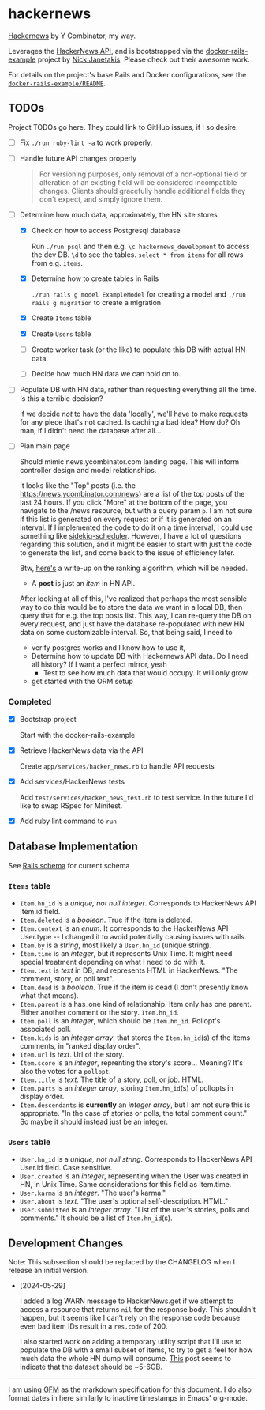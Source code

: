 # hackernews

[Hackernews](https://news.ycombinator.com/) by Y Combinator, my way.

Leverages the [HackerNews API](https://github.com/HackerNews/API), and is bootstrapped via the [docker-rails-example](https://github.com/nickjj/docker-rails-example/tree/main) project by [Nick Janetakis](https://nickjanetakis.com/). Please check out their awesome work.

For details on the project's base Rails and Docker configurations, see the [`docker-rails-example/README`](https://github.com/nickjj/docker-rails-example/blob/c2e3a4bec4bf355b1c6882f34dd74eb438035a50/README.md).

## TODOs

Project TODOs go here. They could link to GitHub issues, if I so desire.

* [ ] Fix `./run ruby-lint -a` to work properly.

* [ ] Handle future API changes properly

  > For versioning purposes, only removal of a non-optional field or alteration of an existing field will be considered incompatible changes. Clients should gracefully handle additional fields they don't expect, and simply ignore them.

* [ ] Determine how much data, approximately, the HN site stores

  * [X] Check on how to access Postgresql database

    Run `./run psql` and then e.g. `\c hackernews_development` to access the dev DB. `\d` to see the tables. `select * from items` for all rows from e.g. `items`.

  * [X] Determine how to create tables in Rails

    `./run rails g model ExampleModel` for creating a model and `./run rails g migration` to create a migration

  * [X] Create `Items` table

  * [X] Create `Users` table

  * [ ] Create worker task (or the like) to populate this DB with actual HN data.

  * [ ] Decide how much HN data we can hold on to.

* [ ] Populate DB with HN data, rather than requesting everything all the time. Is this a terrible decision?

  If we decide _not_ to have the data 'locally', we'll have to make requests for any piece that's not cached. Is caching a bad idea? How do? Oh man, if I didn't need the database after all...

* [ ] Plan main page

  Should mimic news.ycombinator.com landing page. This will inform controller design and model relationships.

  It looks like the "Top" posts (i.e. the https://news.ycombinator.com/news) are a list of the top posts of the last 24 hours. If you click "More" at the bottom of the page, you navigate to the /news resource, but with a query param `p`. I am not sure if this list is generated on every request or if it is generated on an interval. If I implemented the code to do it on a time interval, I could use something like [sidekiq-scheduler](https://github.com/sidekiq-scheduler). However, I have a lot of questions regarding this solution, and it might be easier to start with just the code to generate the list, and come back to the issue of efficiency later.

  Btw, [here's](https://vigneshwarar.substack.com/p/hackernews-ranking-algorithm-how) a write-up on the ranking algorithm, which will be needed.

  * A **post** is just an _item_ in HN API.

  After looking at all of this, I've realized that perhaps the most sensible way to do this would be to store the data we want in a local DB, then query that for e.g. the top posts list. This way, I can re-query the DB on every request, and just have the database re-populated with new HN data on some customizable interval. So, that being said, I need to
  * verify postgres works and I know how to use it,
  * Determine how to update DB with Hackernews API data. Do I need all history? If I want a perfect mirror, yeah
    * Test to see how much data that would occupy. It will only grow.
  * get started with the ORM setup

### Completed

* [X] Bootstrap project

  Start with the docker-rails-example

* [X] Retrieve HackerNews data via the API

  Create `app/services/hacker_news.rb` to handle API requests

* [X] Add services/HackerNews tests

  Add `test/services/hacker_news_test.rb` to test service. In the future I'd like to swap RSpec for Minitest.

* [X] Add ruby lint command to `run`

## Database Implementation

See [Rails schema](/db/schema.rb) for current schema

### `Items` table

* `Item.hn_id` is a _unique, not null integer_. Corresponds to HackerNews API Item.id field.
* `Item.deleted` is a _boolean_. True if the item is deleted.
* `Item.context` is an _enum_. It corresponds to the HackerNews API User.type -- I changed it to avoid potentially causing issues with rails.
* `Item.by` is a _string_, most likely a `User.hn_id` (unique string).
* `Item.time` is an _integer_, but it represents Unix Time. It might need special treatment depending on what I need to do with it.
* `Item.text` is _text_ in DB, and represents HTML in HackerNews. "The comment, story, or poll text".
* `Item.dead` is a _boolean_. True if the item is dead (I don't presently know what that means).
* `Item.parent` is a has_one kind of relationship. Item only has one parent. Either another comment or the story. `Item.hn_id`.
* `Item.poll` is an _integer_, which should be `Item.hn_id`. Pollopt's associated poll.
* `Item.kids` is an _integer array_, that stores the `Item.hn_id`(s) of the items comments, in "ranked display order".
* `Item.url` is _text_. Url of the story.
* `Item.score` is an _integer_, reprenting the story's score... Meaning? It's also the votes for a `pollopt`.
* `Item.title` is _text_. The title of a story, poll, or job. HTML.
* `Item.parts` is an _integer array_, storing `Item.hn_id`(s) of pollopts in display order.
* `Item.descendants` is __currently__ an _integer array_, but I am not sure this is appropriate. "In the case of stories or polls, the total comment count." So maybe it should instead just be an integer.

### `Users` table

* `User.hn_id` is a _unique, not null string_. Corresponds to HackerNews API User.id field. Case sensitive.
* `User.created` is an _integer_, representing when the User was created in HN, in Unix Time. Same considerations for this field as Item.time.
* `User.karma` is an _integer_. "The user's karma."
* `User.about` is _text_. "The user's optional self-description. HTML."
* `User.submitted` is an _integer array_. "List of the user's stories, polls and comments." It should be a list of `Item.hn_id`(s).

## Development Changes

Note: This subsection should be replaced by the CHANGELOG when I release an
initial version.

* [2024-05-29] 

  I added a log WARN message to HackerNews.get if we attempt to access a
  resource that returns `nil` for the response body. This shouldn't happen, but
  it seems like I can't rely on the response code because even bad item IDs
  result in a `res.code` of 200.

  I also started work on adding a temporary utility script that I'll use to
  populate the DB with a small subset of items, to try to get a feel for how
  much data the whole HN dump will consume.
  [This](https://news.ycombinator.com/item?id=38861301) post seems to indicate
  that the dataset should be ~5-6GB.

---

I am using [GFM](https://github.github.com/gfm/) as the markdown specification
for this document. I do also format dates in here similarly to inactive
timestamps in Emacs' org-mode.